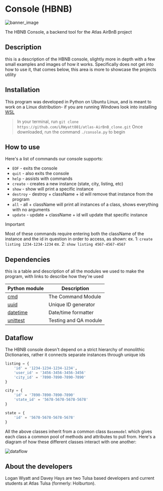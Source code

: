 # Console (HBNB)

![banner_image](https://camo.githubusercontent.com/0abfd1a3534470d279dd6eaca57e0b4b81e23fb77afd81483d470c2f63ab51d3/68747470733a2f2f692e696d6775722e636f6d2f4d5171334142632e706e67)

The HBNB Console, a backend tool for the Atlas AirBnB project


## Description

this is a description of the HBNB console, slightly more in depth with a few small examples and images of how it works. Specifically does not get into how to use it, that comes below, this area is more to showcase the projects utility 


## Installation

This program was developed in Python on Ubuntu Linux, and is meant to work on a Linux distribution- if you are running Windows look into installing [WSL](https://learn.microsoft.com/en-us/windows/wsl/install)

> In your terminal, run ```git clone https://github.com/LRWyatt801/atlas-AirBnB_clone.git```
> Once downloaded, run the command ```./console.py``` to begin



## How to use

Here's a list of commands our console supports:

- ```EOF```     - exits the console
- ```quit```    - also exits the console
- ```help```    - assists with commands
- ```create```  - creates a new instance (state, city, listing, etc)
- ```show```    - show will print a specific instance
- ```destroy``` - destroy + className + id will remove that instance from the program
- ```all```     - all + className will print all instances of a class, shows everything with no arguments
- ```update```  - update + className + id will update that specific instance

> [!IMPORTANT]
> Most of these commands require entering both the className of the instance and the id in question in order to access, as shown: 
> ex. 1: ```create listing 1234-1234-1234```
> ex. 2: ```show listing 4567-4567-4567```

## Dependencies

this is a table and description of all the modules we used to make the program, with links to describe how they're used

| Python module                                                         | Description                |
| -----------                                                           | -----------                |
| [cmd](https://docs.python.org/3.4/library/cmd.html)                   | The Command Module         |
| [uuid](https://docs.python.org/3.4/library/uuid.html)                 | Unique ID generator        |
| [datetime](https://docs.python.org/3.4/library/datetime.html)         | Date/time formatter        |
| [unittest](https://docs.python.org/3.4/library/datetime.html)         | Testing and QA module      |


## Dataflow

The HBNB console doesn't depend on a strict hierarchy of monolithic Dictionaries, rather it connects separate instances through unique ids

```Python
listing = {
    'id' = '1234-1234-1234-1234',
    'user_id' = '3456-3456-3456-3456'
    'city_id' = '7890-7890-7890-7890'
}

city = {
    'id' = '7890-7890-7890-7890'
    'state_id' = '5678-5678-5678-5678'
}

state = {
    'id' = '5678-5678-5678-5678'
}
```
All the above classes inherit from a common class ```Basemodel``` which gives each class a common pool of methods and attributes to pull from. Here's a diagram of how these different classes interact with one another: 

![dataflow](https://github.com/LRWyatt801/atlas-AirBnB_clone/assets/63436710/47c2164c-4e87-4167-b70a-c3d5a830f29b)

## About the developers

Logan Wyatt and Davey Hays are two Tulsa based developers and current students at Atlas Tulsa (formerly: Holburton). 